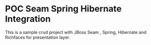# POC Seam Spring Hibernate Integration
This is a sample crud project with JBoss Seam , Spring, Hibernate and Richfaces for presentation layer.

